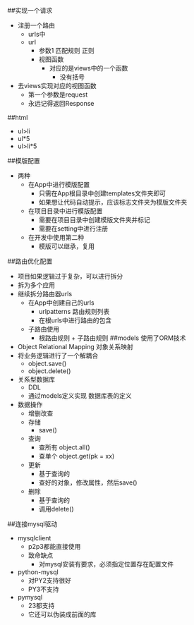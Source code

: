 ##实现一个请求
- 注册一个路由
    - urls中
     - url
        - 参数1 匹配规则  正则
        - 视图函数
            - 对应的是views中的一个函数
                - 没有括号
 - 去views实现对应的视图函数
    - 第一个参数是request
    - 永远记得返回Response
 
##html
- ul>li
- ul*5   
- ul>li*5    

##模版配置
- 两种
    - 在App中进行模版配置
        - 只需在App根目录中创建templates文件夹即可
        - 如果想让代码自动提示，应该标志文件夹为模版文件夹
    - 在项目目录中进行模版配置
        - 需要在项目目录中创建模版文件夹并标记
        - 需要在setting中进行注册
    - 在开发中使用第二种
        - 模版可以继承，复用
     
##路由优化配置
- 项目如果逻辑过于复杂，可以进行拆分
- 拆为多个应用
- 继续拆分路由器urls
    - 在App中创建自己的urls
        - urlpatterns 路由规则列表
        - 在根urls中进行路由的包含
    - 子路由使用
        - 根路由规则 + 子路由规则
##models 使用了ORM技术
- Object Relational Mapping 对象关系映射
- 将业务逻辑进行了一个解耦合
    - object.save()
    - object.delete()
- 关系型数据库
    - DDL
    - 通过models定义实现  数据库表的定义
- 数据操作
    - 增删改查
    - 存储
        - save()
    - 查询
        - 查所有 object.all()
        - 查单个 object.get(pk = xx)
    - 更新
        - 基于查询的
        - 查好的对象，修改属性，然后save()
    - 删除
        - 基于查询的
        - 调用delete()
     
##连接mysql驱动
- mysqlclient
    - p2p3都能直接使用
    - 致命缺点
        - 对mysql安装有要求，必须指定位置存在配置文件
- python-mysql
    - 对PY2支持很好
    - PY3不支持
- pymysql
    - 23都支持
    - 它还可以伪装成前面的库